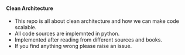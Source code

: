 #### Clean Architecture
- This repo is all about clean architecture and how we can make code scalable.
- All code sources are implemnted in python.
- Implemented after reading from different sources and books.
- If you find anything wrong please raise an issue.
